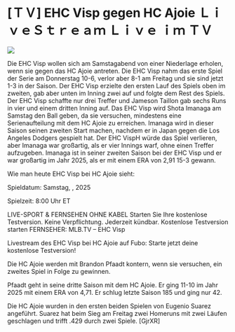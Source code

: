 # [ＴＶ] EHC Visp gegen HC Ajoie ＬｉｖｅＳｔｒｅａｍ Ｌｉｖｅ ｉｍ ＴＶ  
  
  
[![](https://i.imgur.com/qSNzIqt.png)](https://movie.rssnews.media/zeVaFZG.php)  
  
Die EHC Visp wollen sich am Samstagabend von einer Niederlage erholen, wenn sie gegen das HC Ajoie antreten. Die EHC Visp nahm das erste Spiel der Serie am Donnerstag 10-6, verlor aber 8-1 am Freitag und sie sind jetzt 1-3 in der Saison. Der EHC Visp erzielte den ersten Lauf des Spiels oben im zweiten, gab aber unten im Inning zwei auf und folgte dem Rest des Spiels. Der EHC Visp schaffte nur drei Treffer und Jameson Taillon gab sechs Runs in vier und einem dritten Inning auf. Das EHC Visp wird Shota Imanaga am Samstag den Ball geben, da sie versuchen, mindestens eine Serienaufteilung mit dem HC Ajoie zu erreichen. Imanaga wird in dieser Saison seinen zweiten Start machen, nachdem er in Japan gegen die Los Angeles Dodgers gespielt hat. Der EHC VispH würde das Spiel verlieren, aber Imanaga war großartig, als er vier Innings warf, ohne einen Treffer aufzugeben. Imanaga ist in seiner zweiten Saison bei der EHC Visp und er war großartig im Jahr 2025, als er mit einem ERA von 2,91 15-3 gewann.

Wie man heute EHC Visp bei HC Ajoie sieht:

Spieldatum: Samstag, , 2025

Spielzeit: 8:00 Uhr ET

LIVE-SPORT & FERNSEHEN OHNE KABEL
Starten Sie Ihre kostenlose Testversion. Keine Verpflichtung. Jederzeit kündbar.
Kostenlose Testversion starten
FERNSEHER: MLB.TV – EHC Visp

Livestream des EHC Visp bei HC Ajoie auf Fubo: Starte jetzt deine kostenlose Testversion!

Die HC Ajoie werden mit Brandon Pfaadt kontern, wenn sie versuchen, ein zweites Spiel in Folge zu gewinnen.

Pfaadt geht in seine dritte Saison mit dem HC Ajoie. Er ging 11-10 im Jahr 2025 mit einem ERA von 4,71. Er schlug letzte Saison 185 und ging nur 42.

Die HC Ajoie wurden in den ersten beiden Spielen von Eugenio Suarez angeführt. Suarez hat beim Sieg am Freitag zwei Homeruns mit zwei Läufen geschlagen und trifft .429 durch zwei Spiele. [GjrXR]